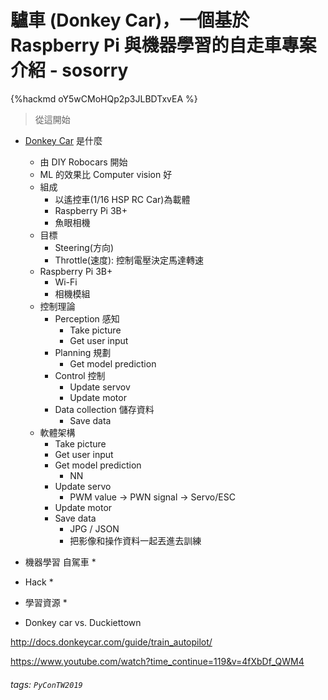 # 驢車 (Donkey Car)，一個基於 Raspberry Pi 與機器學習的自走車專案介紹 - sosorry

{%hackmd oY5wCMoHQp2p3JLBDTxvEA %}

> 從這開始
* [Donkey Car](https://github.com/autorope/donkeycar) 是什麼
    * 由 DIY Robocars 開始
    * ML 的效果比 Computer vision 好
    * 組成
        * 以遙控車(1/16 HSP RC Car)為載體
        * Raspberry Pi 3B+
        * 魚眼相機
    * 目標
        * Steering(方向)
        * Throttle(速度): 控制電壓決定馬達轉速
    * Raspberry Pi 3B+
        * Wi-Fi
        * 相機模組
    * 控制理論
        * Perception 感知
            * Take picture
            * Get user input
        * Planning 規劃
            * Get model prediction
        * Control 控制
            * Update servov
            * Update motor
        * Data collection 儲存資料
            * Save data
    * 軟體架構
        * Take picture
        * Get user input
        * Get model prediction
            * NN
        * Update servo
            * PWM value -> PWN signal -> Servo/ESC
        * Update motor
        * Save data
            * JPG / JSON
            * 把影像和操作資料一起丟進去訓練

* 機器學習 自駕車
    * 
* Hack
    * 
* 學習資源
    * 
* Donkey car vs. Duckiettown


http://docs.donkeycar.com/guide/train_autopilot/

https://www.youtube.com/watch?time_continue=119&v=4fXbDf_QWM4

###### tags: `PyConTW2019`
